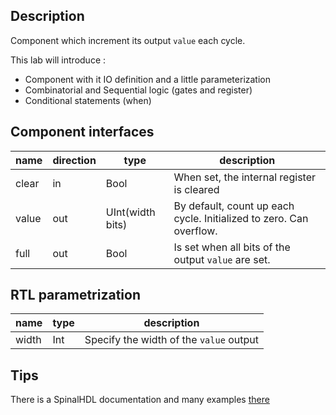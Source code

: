 ## Description
Component which increment its output `value` each cycle.

This lab will introduce :
- Component with it IO definition and a little parameterization
- Combinatorial and Sequential logic (gates and register)
- Conditional statements (when)

## Component interfaces

| name | direction | type | description |
| ------ | ----------- | ------ |  ------ |
| clear | in | Bool | When set, the internal register is cleared |
| value | out | UInt(width bits) | By default, count up each cycle. Initialized to zero. Can overflow.|
| full | out | Bool | Is set when all bits of the output `value` are set. |

## RTL parametrization

| name | type | description | 
| ------ | ----------- | ------ |
| width | Int | Specify the width of the `value` output |

## Tips

There is a SpinalHDL documentation and many examples [there](spinalhdl.github.io/SpinalDoc/)